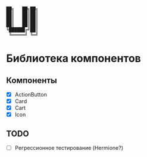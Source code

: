 ```
██╗   ██╗██╗
██║   ██║██║
██║   ██║██║
██║   ██║██║
╚██████╔╝██║
 ╚═════╝ ╚═╝
```

# Библиотека компонентов

## Компоненты

- [x] ActionButton
- [x] Card
- [x] Cart
- [x] Icon

## TODO

- [ ] Регрессионное тестирование (Hermione?)

